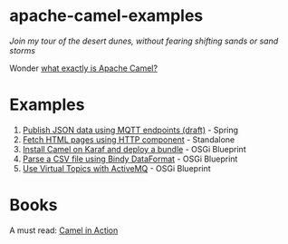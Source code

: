 # apache-camel-examples
_Join my tour of the desert dunes, without fearing shifting sands or sand storms_

Wonder [what exactly is Apache Camel?](http://stackoverflow.com/q/8845186/423955) 

# Examples
1. [Publish JSON data using MQTT endpoints (draft)](camel-spring-mqtt/) - Spring
2. [Fetch HTML pages using HTTP component](camel-standalone-http/) - Standalone
3. [Install Camel on Karaf and deploy a bundle](camel-blueprint-karaf/) - OSGi Blueprint
4. [Parse a CSV file using Bindy DataFormat](camel-blueprint-csv/) - OSGi Blueprint
5. [Use Virtual Topics with ActiveMQ](camel-blueprint-virtualtopic/) - OSGi Blueprint

# Books
A must read: [Camel in Action](http://a.co/5xxAfJJ)
